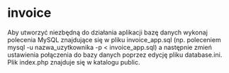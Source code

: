 # invoice
 
Aby utworzyć niezbędną do działania aplikacji bazę danych wykonaj polecenia MySQL znajdujące się w pliku invoice_app.sql (np. poleceniem mysql -u nazwa_uzytkownika -p < invoice_app.sql) a następnie zmień ustawienia połączenia do bazy danych poprzez edycję pliku database.ini.
Plik index.php znajduje się w katalogu public.
